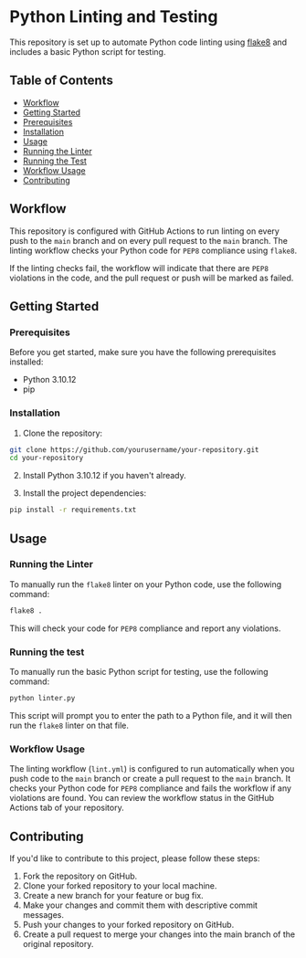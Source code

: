 # Python Linting and Testing

This repository is set up to automate Python code linting using [flake8](https://flake8.pycqa.org/en/latest/) and includes a basic Python script for testing.

## Table of Contents

- [Workflow](#workflow)
- [Getting Started](#getting-started)
- [Prerequisites](#prerequisites)
- [Installation](#installation)
- [Usage](#usage)
- [Running the Linter](#running-the-linter)
- [Running the Test](#running-the-test)
- [Workflow Usage](#workflow-lintyml-usage)
- [Contributing](#contributing)

## Workflow

This repository is configured with GitHub Actions to run linting on every push to the `main` branch and on every pull request to the `main` branch. The linting workflow checks your Python code for `PEP8` compliance using `flake8`.

If the linting checks fail, the workflow will indicate that there are `PEP8` violations in the code, and the pull request or push will be marked as failed.

## Getting Started

### Prerequisites

Before you get started, make sure you have the following prerequisites installed:

- Python 3.10.12
- pip

### Installation

1. Clone the repository:

```bash
git clone https://github.com/yourusername/your-repository.git
cd your-repository
```
2. Install Python 3.10.12 if you haven't already.

3. Install the project dependencies:

```bash
pip install -r requirements.txt
```

## Usage

### Running the Linter

To manually run the `flake8` linter on your Python code, use the following command:

```bash
flake8 .
```

This will check your code for `PEP8` compliance and report any violations.

### Running the test

To manually run the basic Python script for testing, use the following command:

```bash
python linter.py
```

This script will prompt you to enter the path to a Python file, and it will then run the `flake8` linter on that file.

### Workflow Usage

The linting workflow (`lint.yml`) is configured to run automatically when you push code to the `main` branch or create a pull request to the `main` branch. It checks your Python code for `PEP8` compliance and fails the workflow if any violations are found. You can review the workflow status in the GitHub Actions tab of your repository.

## Contributing

If you'd like to contribute to this project, please follow these steps:

1. Fork the repository on GitHub.
2. Clone your forked repository to your local machine.
3. Create a new branch for your feature or bug fix.
4. Make your changes and commit them with descriptive commit messages.
5. Push your changes to your forked repository on GitHub.
6. Create a pull request to merge your changes into the main branch of the original repository.
